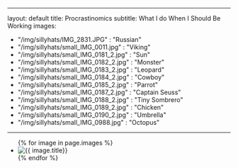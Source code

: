 ---
layout: default
title: Procrastinomics
subtitle: What I do When I Should Be Working
images:
 - "/img/sillyhats/IMG_2831.JPG" : "Russian"
 - "/img/sillyhats/small_IMG_0011.jpg" : "Viking"
 - "/img/sillyhats/small_IMG_0181_2.jpg" : "Sun"
 - "/img/sillyhats/small_IMG_0182_2.jpg" : "Monster"
 - "/img/sillyhats/small_IMG_0183_2.jpg" : "Leopard"
 - "/img/sillyhats/small_IMG_0184_2.jpg" : "Cowboy"
 - "/img/sillyhats/small_IMG_0185_2.jpg" : "Parrot"
 - "/img/sillyhats/small_IMG_0187_2.jpg" : "Captain Seuss"
 - "/img/sillyhats/small_IMG_0188_2.jpg" : "Tiny Sombrero"
 - "/img/sillyhats/small_IMG_0189_2.jpg" : "Chicken"
 - "/img/sillyhats/small_IMG_0190_2.jpg" : "Umbrella"
 - "/img/sillyhats/small_IMG_0988.jpg" : "Octopus"
 ---
 
 <ul class="photo-gallery">
  {% for image in page.images %}
    <li><img src="{{ image.image_path }}" alt="{{ image.title}}"/></li>
  {% endfor %}
</ul>
